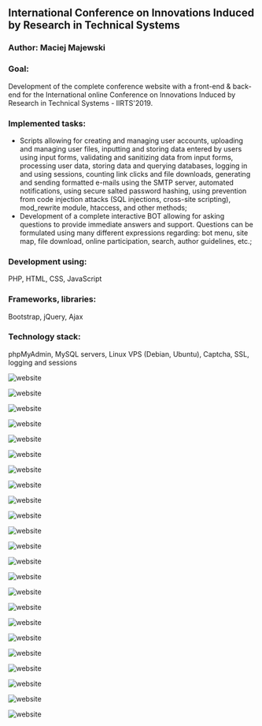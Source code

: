 ## International Conference on Innovations Induced by Research in Technical Systems

### Author: Maciej Majewski

### Goal: 
Development of the complete conference website with a front-end & back-end for the International online Conference on Innovations Induced by Research in Technical Systems - IIRTS'2019.

### Implemented tasks: 
* Scripts allowing for creating and managing user accounts, uploading and managing user files, inputting and storing data entered by users using input forms, validating and sanitizing data from input forms, processing user data, storing data and querying databases, logging in and using sessions, counting link clicks and file downloads, generating and sending formatted e-mails using the SMTP server, automated notifications, using secure salted password hashing, using prevention from code injection attacks (SQL injections, cross-site scripting), mod_rewrite module, htaccess, and other methods;
* Development of a complete interactive BOT allowing for asking questions to provide immediate answers and support. Questions can be formulated using many different expressions regarding: bot menu, site map, file download, online participation, search, author guidelines, etc.;

### Development using:
PHP, HTML, CSS, JavaScript

### Frameworks, libraries:
Bootstrap, jQuery, Ajax

### Technology stack:
phpMyAdmin, MySQL servers, Linux VPS (Debian, Ubuntu), Captcha, SSL, logging and sessions


![website](/images/php1.jpg)

![website](/images/php2.jpg)

![website](/images/php3.jpg)

![website](/images/php4.jpg)

![website](/images/php5.jpg)

![website](/images/php6.jpg)

![website](/images/php7.jpg)

![website](/images/php8.jpg)

![website](/images/php9.jpg)

![website](/images/php10.jpg)

![website](/images/php11.jpg)

![website](/images/php12.jpg)

![website](/images/php13.jpg)

![website](/images/php14.jpg)

![website](/images/php15.jpg)

![website](/images/php16.jpg)

![website](/images/php17.jpg)

![website](/images/php18.jpg)

![website](/images/php19.jpg)

![website](/images/php20.jpg)

![website](/images/php21.jpg)

![website](/images/php22.jpg)

![website](/images/php23.jpg)
